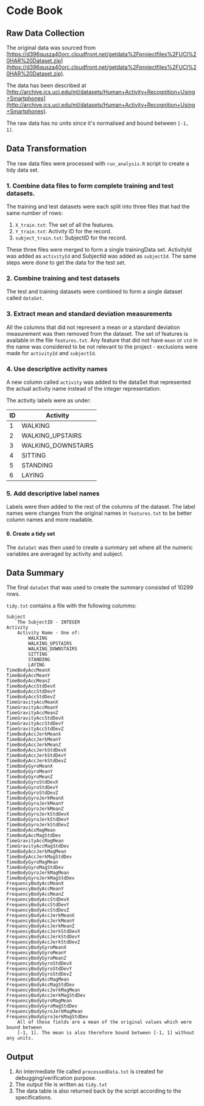 # Code Book

## Raw Data Collection

The original data was sourced from
[https://d396qusza40orc.cloudfront.net/getdata%2Fprojectfiles%2FUCI%20HAR%20Dataset.zip](https://d396qusza40orc.cloudfront.net/getdata%2Fprojectfiles%2FUCI%20HAR%20Dataset.zip).

The data has been described at
[http://archive.ics.uci.edu/ml/datasets/Human+Activity+Recognition+Using+Smartphones](http://archive.ics.uci.edu/ml/datasets/Human+Activity+Recognition+Using+Smartphones).

The raw data has no units since it's normalised and bound between `[-1, 1]`.

## Data Transformation

The raw data files were processed with `run_analysis.R` script to create a tidy
data set.

### 1. Combine data files to form complete training and test datasets.

The training and test datasets were each split into three files that had the
same number of rows:

1. `X_train.txt`: The set of all the features.
2. `Y_train.txt`: Activity ID for the record.
3. `subject_train.txt`: SubjectID for the record.

These three files were merged to form a single trainingData set. ActivityId was
added as `activityId` and SubjectId was added as `subjectId`.
The same steps were done to get the data for the test set.

### 2. Combine training and test datasets

The test and training datasets were combined to form a single dataset called
`dataSet`.

### 3. Extract mean and standard deviation measurements

All the columns that did not represent a mean or a standard deviation
measurement was then removed from the dataset. The set of features is available
in the file `features.txt`.
Any feature that did not have `mean` or `std` in the name was considered to be
not relevant to the project - exclusions were made for `activityId` and
`subjectId`.

### 4. Use descriptive activity names

A new column called `activity` was added to the dataSet that represented the
actual activity name instead of the integer representation.

The activity labels were as under:

| ID | Activity |
|----|----------|
| 1 | WALKING |
| 2 | WALKING_UPSTAIRS |
| 3 | WALKING_DOWNSTAIRS |
| 4 | SITTING |
| 5 | STANDING |
| 6 | LAYING |

### 5. Add descriptive label names

Labels were then added to the rest of the columns of the dataset. The label
names were changes from the original names in `features.txt` to be better column
names and more readable.

#### 6. Create a tidy set

The `dataSet` was then used to create a summary set where all the numeric
variables are averaged by activity and subject.

## Data Summary

The final `dataSet` that was used to create the summary consisted of 10299 rows.

`tidy.txt` contains a file with the following columms:

```
Subject
    The SubjectID - INTEGER
Activity
    Activity Name - One of:
        WALKING
        WALKING_UPSTAIRS
        WALKING_DOWNSTAIRS
        SITTING
        STANDING
        LAYING
TimeBodyAccMeanX
TimeBodyAccMeanY
TimeBodyAccMeanZ
TimeBodyAccStdDevX
TimeBodyAccStdDevY
TimeBodyAccStdDevZ
TimeGravityAccMeanX
TimeGravityAccMeanY
TimeGravityAccMeanZ
TimeGravityAccStdDevX
TimeGravityAccStdDevY
TimeGravityAccStdDevZ
TimeBodyAccJerkMeanX
TimeBodyAccJerkMeanY
TimeBodyAccJerkMeanZ
TimeBodyAccJerkStdDevX
TimeBodyAccJerkStdDevY
TimeBodyAccJerkStdDevZ
TimeBodyGyroMeanX
TimeBodyGyroMeanY
TimeBodyGyroMeanZ
TimeBodyGyroStdDevX
TimeBodyGyroStdDevY
TimeBodyGyroStdDevZ
TimeBodyGyroJerkMeanX
TimeBodyGyroJerkMeanY
TimeBodyGyroJerkMeanZ
TimeBodyGyroJerkStdDevX
TimeBodyGyroJerkStdDevY
TimeBodyGyroJerkStdDevZ
TimeBodyAccMagMean
TimeBodyAccMagStdDev
TimeGravityAccMagMean
TimeGravityAccMagStdDev
TimeBodyAccJerkMagMean
TimeBodyAccJerkMagStdDev
TimeBodyGyroMagMean
TimeBodyGyroMagStdDev
TimeBodyGyroJerkMagMean
TimeBodyGyroJerkMagStdDev
FrequencyBodyAccMeanX
FrequencyBodyAccMeanY
FrequencyBodyAccMeanZ
FrequencyBodyAccStdDevX
FrequencyBodyAccStdDevY
FrequencyBodyAccStdDevZ
FrequencyBodyAccJerkMeanX
FrequencyBodyAccJerkMeanY
FrequencyBodyAccJerkMeanZ
FrequencyBodyAccJerkStdDevX
FrequencyBodyAccJerkStdDevY
FrequencyBodyAccJerkStdDevZ
FrequencyBodyGyroMeanX
FrequencyBodyGyroMeanY
FrequencyBodyGyroMeanZ
FrequencyBodyGyroStdDevX
FrequencyBodyGyroStdDevY
FrequencyBodyGyroStdDevZ
FrequencyBodyAccMagMean
FrequencyBodyAccMagStdDev
FrequencyBodyAccJerkMagMean
FrequencyBodyAccJerkMagStdDev
FrequencyBodyGyroMagMean
FrequencyBodyGyroMagStdDev
FrequencyBodyGyroJerkMagMean
FrequencyBodyGyroJerkMagStdDev
    All of these fields are a mean of the original values which were bound between
    [-1, 1]. The mean is also therefore bound between [-1, 1] without any units.
```

## Output

1. An intermediate file called `processedData.txt` is created for
   debugging/verification purpose.
2. The output file is written as `tidy.txt`
3. The data table is also returned back by the script according to the
   specifications.
